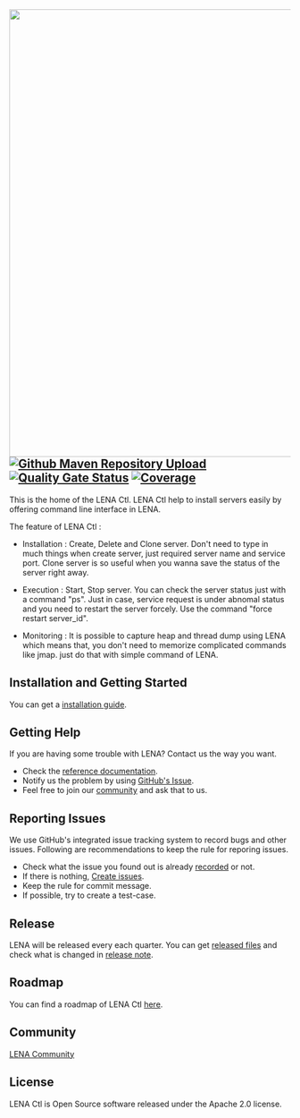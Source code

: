 ## <img src="docs/images/readme_lena_ctl_head.png" width="800"> [![Github Maven Repository Upload](https://github.com/OpenLENA/lena-ctl/actions/workflows/gh-mvn-upload.yml/badge.svg)](https://github.com/OpenLENA/lena-ctl/actions/workflows/gh-mvn-upload.yml) [![Quality Gate Status](https://sonarcloud.io/api/project_badges/measure?project=OpenLENA_lena-ctl&metric=alert_status)](https://sonarcloud.io/dashboard?id=OpenLENA_lena-ctl) [![Coverage](https://sonarcloud.io/api/project_badges/measure?project=OpenLENA_lena-ctl&metric=coverage)](https://sonarcloud.io/dashboard?id=OpenLENA_lena-ctl)

This is the home of the LENA Ctl.
LENA Ctl help to install servers easily by offering command line interface in LENA.

The feature of LENA Ctl : 

+ Installation : Create, Delete and Clone server. Don't need to type in much things when create server, just required server name and service port.
  Clone server is so useful when you wanna save the status of the server right away.
 
+ Execution : Start, Stop server. You can check the server status just with a command "ps". Just in case, service request is under abnomal status and you need to
              restart the server forcely. Use the command "force restart server_id". 

+ Monitoring : It is possible to capture heap and thread dump using LENA which means that, you don't need to memorize complicated commands like jmap.
               just do that with simple command of LENA.

## Installation and Getting Started
You can get a [installation guide](https://github.com/OpenLENA/lena-ctl/wiki/Installation-Guide).

## Getting Help
If you are having some trouble with LENA? Contact us the way you want.
+ Check the [reference documentation](https://github.com/OpenLENA/lena-ctl/wiki).
+ Notify us the problem by using [GitHub's Issue](https://github.com/OpenLENA/lena-ctl/issues/new).
+ Feel free to join our [community](https://groups.google.com/g/lena-oe) and ask that to us.

## Reporting Issues
We use GitHub's integrated issue tracking system to record bugs and other issues. Following are recommendations to keep the rule for reporing issues.
+ Check what the issue you found out is already [recorded](https://github.com/OpenLENA/lena-ctl/issues) or not.
+ If there is nothing, [Create issues](https://github.com/OpenLENA/lena-ctl/issues/new).
+ Keep the rule for commit message.
+ If possible, try to create a test-case.

## Release
LENA will be released every each quarter. You can get [released files](https://github.com/OpenLENA/lena-ctl/releases) and check what is changed in [release note](https://github.com/OpenLENA/lena-ctl/releases).

## Roadmap
You can find a roadmap of LENA Ctl [here](https://github.com/OpenLENA/lena-ctl/wiki/2021-Roadmap).

## Community
[LENA Community](https://groups.google.com/g/openlena)

## License
LENA Ctl is Open Source software released under the Apache 2.0 license.

